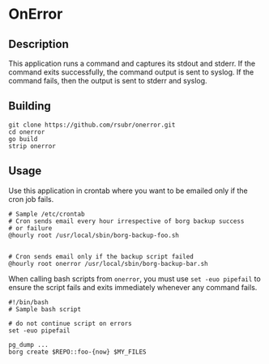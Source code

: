 # OnError

## Description
This application runs a command and captures its stdout and stderr. If the command exits successfully, the command output is sent to syslog. If the command fails, then the output is sent to stderr and syslog.

## Building

```
git clone https://github.com/rsubr/onerror.git
cd onerror
go build
strip onerror
```

## Usage

Use this application in crontab where you want to be emailed only if the cron job fails.

```
# Sample /etc/crontab
# Cron sends email every hour irrespective of borg backup success
# or failure
@hourly root /usr/local/sbin/borg-backup-foo.sh


# Cron sends email only if the backup script failed 
@hourly root onerror /usr/local/sbin/borg-backup-bar.sh
```

When calling bash scripts from `onerror`, you must use `set -euo pipefail` to ensure the script fails and exits immediately whenever any command fails.

```
#!/bin/bash
# Sample bash script

# do not continue script on errors
set -euo pipefail

pg_dump ...
borg create $REPO::foo-{now} $MY_FILES
```
